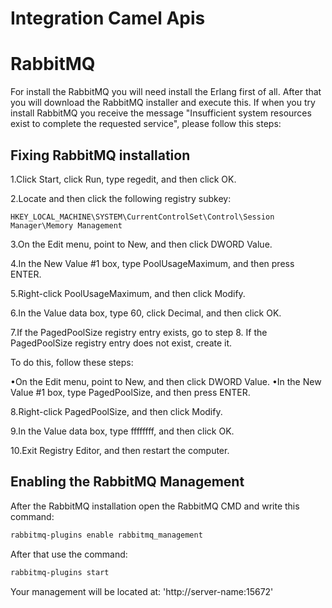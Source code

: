 # Integration Camel Apis


# RabbitMQ

For install the RabbitMQ you will need install the Erlang first of all.
After that you will download the RabbitMQ installer and execute this.
If when you try install RabbitMQ you receive the message "Insufficient system resources exist to complete the requested service", please follow this steps:

## Fixing RabbitMQ installation

1.Click Start, click Run, type regedit, and then click OK.

2.Locate and then click the following registry subkey:

```
HKEY_LOCAL_MACHINE\SYSTEM\CurrentControlSet\Control\Session Manager\Memory Management
```

3.On the Edit menu, point to New, and then click DWORD Value.

4.In the New Value #1 box, type PoolUsageMaximum, and then press ENTER.

5.Right-click PoolUsageMaximum, and then click Modify.

6.In the Value data box, type 60, click Decimal, and then click OK.

7.If the PagedPoolSize registry entry exists, go to step 8. If the PagedPoolSize registry entry does not exist, create it.

To do this, follow these steps:

•On the Edit menu, point to New, and then click DWORD Value.
•In the New Value #1 box, type PagedPoolSize, and then press ENTER.

8.Right-click PagedPoolSize, and then click Modify.

9.In the Value data box, type ffffffff, and then click OK.

10.Exit Registry Editor, and then restart the computer. 

## Enabling the RabbitMQ Management

After the RabbitMQ installation open the RabbitMQ CMD and write this command:

```sh
rabbitmq-plugins enable rabbitmq_management
```

After that use the command:

```sh
rabbitmq-plugins start
```

Your management will be located at: 'http://server-name:15672'